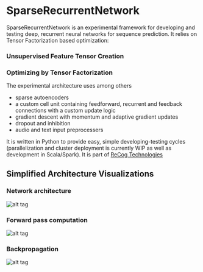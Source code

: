 # **SparseRecurrentNetwork** #
SparseRecurrentNetwork is an experimental framework for developing and testing deep, recurrent neural networks for sequence prediction. It relies on Tensor Factorization based optimization:
### Unsupervised Feature Tensor Creation ###

### Optimizing by Tensor Factorization ###

The experimental architecture uses among others

* sparse autoencoders
* a custom cell unit containing feedforward, recurrent and feedback connections with a custom update logic
* gradient descent with momentum and adaptive gradient updates
* dropout and inhibition
* audio and text input preprocessers

It is written in Python to provide easy, simple developing-testing cycles (parallelization and cluster deployment is currently WIP as well as development in Scala/Spark). It is part of [ReCog Technologies](http://recog-technologies.com)

## **Simplified Architecture Visualizations** ##

### Network architecture ###
![alt tag](https://cloud.githubusercontent.com/assets/2136696/10036936/9a4d3ef4-61d8-11e5-8023-e5629d6c158b.jpg)

### Forward pass computation ###
![alt tag](https://cloud.githubusercontent.com/assets/2136696/10036939/9f38c7a8-61d8-11e5-92d8-b01e7d1e8b74.jpg)

### Backpropagation ###
![alt tag](https://cloud.githubusercontent.com/assets/2136696/10036940/9f6fc2bc-61d8-11e5-9884-9baf89d6a422.jpg)
